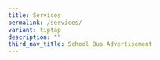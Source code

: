 ```yaml
---
title: Services
permalink: /services/
variant: tiptap
description: ""
third_nav_title: School Bus Advertisement
---
```

